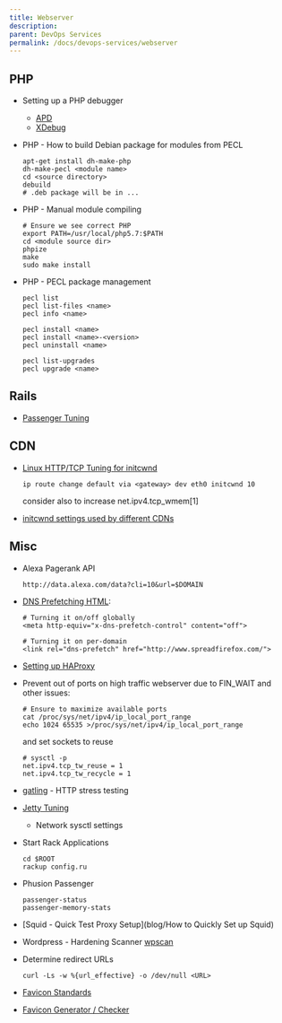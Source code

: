 ```yaml
---
title: Webserver
description: 
parent: DevOps Services
permalink: /docs/devops-services/webserver
---
```


## PHP

-   Setting up a PHP debugger
    -   [APD](/articles/apd-setup.htm)
    -   [XDebug](http://devzone.zend.com/1147/debugging-php-applications-with-xdebug/)
-   PHP - How to build Debian package for modules from PECL

        apt-get install dh-make-php
        dh-make-pecl <module name>
        cd <source directory>
        debuild
        # .deb package will be in ...

-   PHP - Manual module compiling

        # Ensure we see correct PHP
        export PATH=/usr/local/php5.7:$PATH
        cd <module source dir>
        phpize
        make
        sudo make install

-   PHP - PECL package management

        pecl list
        pecl list-files <name>
        pecl info <name>

        pecl install <name>
        pecl install <name>-<version>
        pecl uninstall <name>

        pecl list-upgrades
        pecl upgrade <name>

## Rails

-   [Passenger
    Tuning](http://blog.scoutapp.com/articles/2009/12/08/production-rails-tuning-with-passenger-passengermaxprocesses)

## CDN

-   [Linux HTTP/TCP Tuning for
    initcwnd](http://www.cdnplanet.com/blog/tune-tcp-initcwnd-for-optimum-performance/)

        ip route change default via <gateway> dev eth0 initcwnd 10

    consider also to increase net.ipv4.tcp\_wmem[1]

-   [initcwnd settings used by different
    CDNs](http://www.cdnplanet.com/blog/initcwnd-settings-major-cdn-providers/)

## Misc

-   Alexa Pagerank API

        http://data.alexa.com/data?cli=10&url=$DOMAIN

-   [DNS Prefetching
    HTML](https://developer.mozilla.org/en-US/docs/Controlling_DNS_prefetching):

        # Turning it on/off globally
        <meta http-equiv="x-dns-prefetch-control" content="off">

        # Turning it on per-domain
        <link rel="dns-prefetch" href="http://www.spreadfirefox.com/">

-   [Setting up
    HAProxy](http://www.debian-administration.org/article/709/Using_the_haproxy_load-balancer_for_increased_availability)
-   Prevent out of ports on high traffic webserver due to FIN\_WAIT and
    other issues:

        # Ensure to maximize available ports
        cat /proc/sys/net/ipv4/ip_local_port_range
        echo 1024 65535 >/proc/sys/net/ipv4/ip_local_port_range

    and set sockets to reuse

        # sysctl -p
        net.ipv4.tcp_tw_reuse = 1
        net.ipv4.tcp_tw_recycle = 1

-   [gatling](https://github.com/gilt/gatling) - HTTP stress testing
-   [Jetty
    Tuning](https://wiki.eclipse.org/Jetty/Howto/High_Load#TCP_Buffer_Sizes)
    - Network sysctl settings
-   Start Rack Applications

        cd $ROOT
        rackup config.ru

-   Phusion Passenger

        passenger-status
        passenger-memory-stats

-   [Squid - Quick Test Proxy Setup](blog/How to Quickly Set up Squid)
-   Wordpress - Hardening Scanner
    [wpscan](https://github.com/wpscanteam/wpscan)
-   Determine redirect URLs

        curl -Ls -w %{url_effective} -o /dev/null <URL>
- [Favicon Standards](https://css-tricks.com/favicon-quiz/)
- [Favicon Generator / Checker](https://realfavicongenerator.net/)

